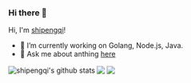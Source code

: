 ### Hi there 👋

<!--
**shipengqi/shipengqi** is a ✨ _special_ ✨ repository because its `README.md` (this file) appears on your GitHub profile.

Here are some ideas to get you started:

- 🔭 I’m currently working on ...
- 🌱 I’m currently learning ...
- 👯 I’m looking to collaborate on ...
- 🤔 I’m looking for help with ...
- 💬 Ask me about ...
- 📫 How to reach me: ...
- 😄 Pronouns: ...
- ⚡ Fun fact: ...
-->

Hi, I'm [shipengqi](https://shipengqi.github.io)!

- 🔭 I’m currently working on Golang, Node.js, Java.
- 💬 Ask me about anthing [here](https://github.com/shipengqi/shipengqi/issues)

<img align="center" src="https://github-readme-stats.vercel.app/api?username=shipengqi&show_icons=true&include_all_commits=true&theme=radical&count_private=true" alt="shipengqi's github stats" />

<img align="center" src="https://github-readme-stats.vercel.app/api/top-langs/?username=shipengqi&layout=compact&theme=radical" />

<a href="https://github.com/shipengqi/shipenqgi.github.io">
  <img align="center" src="https://github-readme-stats.vercel.app/api/pin/?username=shipengqi&repo=shipengqi.github.io&theme=radical" />
</a>
